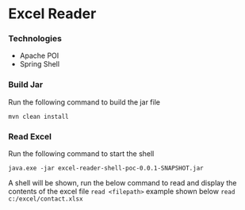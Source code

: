 # Excel Reader

### Technologies
* Apache POI
* Spring Shell

### Build Jar
Run the following command to build the jar file
```
mvn clean install
```

### Read Excel 
Run the following command to start the shell
```
java.exe -jar excel-reader-shell-poc-0.0.1-SNAPSHOT.jar
```
A shell will be shown, run the below command to read and display the contents of the excel file
```read <filepath>``` example shown below
```read c:/excel/contact.xlsx```
